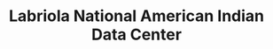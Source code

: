 ---
layout: repo
title: "Labriola National American Indian Data Center"
id: 13222
permalink: repos/13222/
---